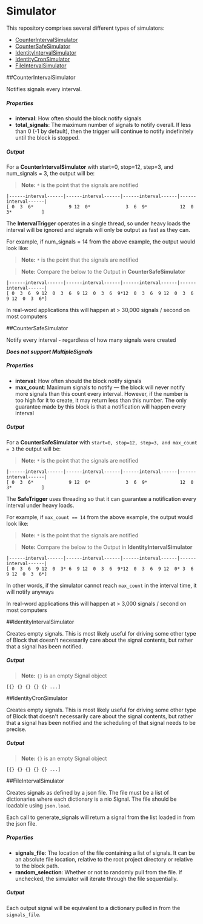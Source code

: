 # Simulator

This repository comprises several different types of simulators:

* [CounterIntervalSimulator](#counterintervalsimulator)
* [CounterSafeSimulator](#countersafesimulator)
* [IdentityIntervalSimulator](#identityintervalsimulator)
* [IdentityCronSimulator](#identitycronsimulator)
* [FileIntervalSimulator](#fileintervalsimulator)

##CounterIntervalSimulator


Notifies signals every interval.


##### Properties

-   **interval**: How often should the block notify signals
-   **total_signals**: The maximum number of signals to notify overall. If less than 0 (-1 by default), then the trigger will continue to notify indefinitely until the block is stopped.
   

##### Output
For a **CounterIntervalSimulator** with start=0, stop=12, step=3, and num_signals = 3, 
the output will be:
> **Note:** `*` is the point that the signals are notified

```
|------interval------|------interval------|------interval------|------interval------|
[ 0  3  6*             9 12  0*             3  6  9*            12  0  3*           ]
```

The **IntervalTrigger** operates in a single thread, so under heavy loads the interval 
will be ignored and signals will only be output as fast as they can.

For example, if num_signals = 14 from the above example, the output would look like:
> **Note:** `*` is the point that the signals are notified

> **Note:** Compare the below to the Output in **CounterSafeSimulator**

```
|------interval------|------interval------|------interval------|------interval------|
[ 0  3  6  9 12  0  3  6  9 12  0  3  6  9*12  0  3  6  9 12  0  3  6  9 12  0  3  6*]
```
In real-word applications this will happen at > 30,000 signals / second on most computers


##CounterSafeSimulator


Notify every interval - regardless of how many signals were created

***Does not support MultipleSignals***

##### Properties

-   **interval**: How often should the block notify signals
-   **max_count**: Maximum signals to notify — the block will never notify 
    more signals than this count every interval. However, if the number is too 
    high for it to create, it may return less than this number. The only 
    guarantee made by this block is that a notification will happen every 
    interval

##### Output
For a **CounterSafeSimulator** with `start=0, stop=12, step=3, and max_count = 3`
the output will be:
> **Note:** `*` is the point that the signals are notified

```
|------interval------|------interval------|------interval------|------interval------|
[ 0  3  6*             9 12  0*             3  6  9*            12  0  3*           ]
```

The **SafeTrigger** uses threading so that it can guarantee a notification every 
interval under heavy loads. 

For example, if `max_count == 14` from the above example, the output would look like:
> **Note:** `*` is the point that the signals are notified

> **Note:** Compare the below to the Output in **IdentityIntervalSimulator**

```
|------interval------|------interval------|------interval------|------interval------|
[ 0  3  6  9 12  0  3* 6  9 12  0  3  6  9*12  0  3  6  9 12  0* 3  6  9 12  0  3  6*]
```
In other words, if the simulator cannot reach `max_count` in the interval time, it will
notify anyways

In real-word applications this will happen at > 3,000 signals / second on most computers


##IdentityIntervalSimulator


Creates empty signals. This is most likely useful for driving some other type 
of Block that doesn't necessarily care about the signal contents, but rather 
that a signal has been notified.

##### Output
> **Note:** `{}` is an empty Signal object

```
[{} {} {} {} {} ...]
```


##IdentityCronSimulator


Creates empty signals. This is most likely useful for driving some other type 
of Block that doesn't necessarily care about the signal contents, but rather 
that a signal has been notified and the scheduling of that signal needs to be precise.

##### Output
> **Note:** `{}` is an empty Signal object

```
[{} {} {} {} {} ...]
```


##FileIntervalSimulator


Creates signals as defined by a json file. The file must be a list of dictionaries where each dictionary is a nio Signal. The file should be loadable using `json.load`.

Each call to generate_signals will return a signal from the list loaded in from the json file.

##### Properties

-   **signals_file**: The location of the file containing a list of signals. It can be an absolute file location, relative to the root project directory or relative to the block path.
-   **random_selection**: Whether or not to randomly pull from the file. If unchecked, the simulator will iterate through the file sequentially.

##### Output

Each output signal will be equivalent to a dictionary pulled in from the `signals_file`.
